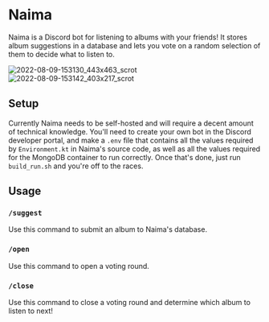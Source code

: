 # Naima

Naima is a Discord bot for listening to albums with your friends! It stores album suggestions in a database and lets you vote on a random selection of them to decide what to listen to.

![2022-08-09-153130_443x463_scrot](https://user-images.githubusercontent.com/38576930/183765453-46184e97-cf0f-4cbc-9ee8-bf29ba0d7064.png)
![2022-08-09-153142_403x217_scrot](https://user-images.githubusercontent.com/38576930/183765476-f7865e58-0387-4ff1-836c-d81aff31ff9a.png)


## Setup

Currently Naima needs to be self-hosted and will require a decent amount of technical knowledge. You'll need to create your own bot in the Discord developer portal, and make a `.env` file that contains all the values required by `Environment.kt` in Naima's source code, as well as all the values required for the MongoDB container to run correctly. Once that's done, just run `build_run.sh` and you're off to the races.

## Usage

### `/suggest`

Use this command to submit an album to Naima's database.

### `/open`

Use this command to open a voting round.

### `/close`

Use this command to close a voting round and determine which album to listen to next!

